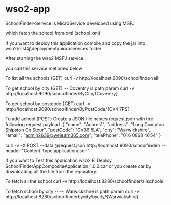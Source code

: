# wso2-app
SchoolFinder-Service is MicroService developed using MSFJ

which fetch the school from xml (school.xml)

If you want to deploy this application compile and copy the jar into wso2\msf4j\deployment\microservices folder

After starting the wso2 MSFJ service.

you call this service metioned below

To list all the schools (GET)
curl -v http://localhost:9090/schoolfinder/all

To get school by city (GET) -- Coventry is path param
curl -v http://localhost:9090/schoolfinder/ByCity/{Coventry}

To get school by postcode (GET)
curl -v http://localhost:9090/schoolfinder/ByPostCode/{CV4 7PS}

To add achool (POST)
Create a JSON file names request.json with the following request payload.
{
"name": "Acorns1",
"address": "Long Compton Shipston On Stour",
"postCode": "CV36 5LA",
"city": "Warwickshire",
"email": "admin2639@welearn365.com",
"telePhone": "016 0868 4654"
}
		
curl -v -X POST --data @request.json http://localhost:9090/schoolfinder/ --header "Content-Type:application/json"

If you want to Test this application wso2 EI
Deploy SchoolFinderAppCompositeApplication_1.0.0.car or you create car by downloading all the file from the repository. 

To fetch all the school 
curl -v  http://localhost:8280/schoolfinder/allschools

To fetch school by city -- -- Warwickshire is path param
curl -v  http://localhost:8280/schoolfinderbycity/bycity/{Warwickshire}
